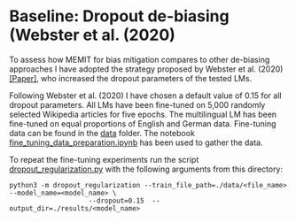 # Baseline: Dropout de-biasing (Webster et al. (2020)

To assess how MEMIT for bias mitigation compares to other de-biasing approaches I have adopted the strategy proposed by Webster et al. (2020)[[Paper]](https://arxiv.org/abs/2010.06032), who increased the dropout parameters of the tested LMs.

Following Webster et al. (2020) I have chosen a default value of 0.15 for all dropout parameters. All LMs have been fine-tuned on 5,000 randomly selected Wikipedia articles for five epochs.
The multilingual LM has been fine-tuned on equal proportions of English and German data. Fine-tuning data can be found in the [data](data) folder.
The notebook [fine_tuning_data_preparation.ipynb](fine_tuning_data_preparation.ipynb) has been used to gather the data.

To repeat the fine-tuning experiments run the script [dropout_regularization.py](dropout_regularization.py) with the following arguments from this directory:

```
python3 -m dropout_regularization --train_file_path=./data/<file_name> --model_name=<model_name> \
                    --dropout=0.15  --output_dir=./results/<model_name>
```
